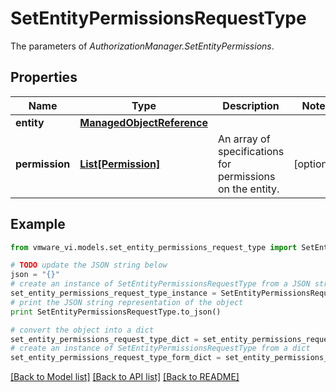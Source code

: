 # SetEntityPermissionsRequestType

The parameters of *AuthorizationManager.SetEntityPermissions*. 

## Properties
Name | Type | Description | Notes
------------ | ------------- | ------------- | -------------
**entity** | [**ManagedObjectReference**](ManagedObjectReference.md) |  | 
**permission** | [**List[Permission]**](Permission.md) | An array of specifications for permissions on the entity.  | [optional] 

## Example

```python
from vmware_vi.models.set_entity_permissions_request_type import SetEntityPermissionsRequestType

# TODO update the JSON string below
json = "{}"
# create an instance of SetEntityPermissionsRequestType from a JSON string
set_entity_permissions_request_type_instance = SetEntityPermissionsRequestType.from_json(json)
# print the JSON string representation of the object
print SetEntityPermissionsRequestType.to_json()

# convert the object into a dict
set_entity_permissions_request_type_dict = set_entity_permissions_request_type_instance.to_dict()
# create an instance of SetEntityPermissionsRequestType from a dict
set_entity_permissions_request_type_form_dict = set_entity_permissions_request_type.from_dict(set_entity_permissions_request_type_dict)
```
[[Back to Model list]](../README.md#documentation-for-models) [[Back to API list]](../README.md#documentation-for-api-endpoints) [[Back to README]](../README.md)


